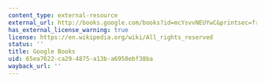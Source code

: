 ```yaml
---
content_type: external-resource
external_url: http://books.google.com/books?id=mcYsvvNEUYwC&printsec=frontcover&dq=The+Race+between+Education+and+Technology&cd=1#v=onepage&q=&f=false
has_external_license_warning: true
license: https://en.wikipedia.org/wiki/All_rights_reserved
status: ''
title: Google Books
uid: 65ea7622-ca29-4875-a13b-a6950ebf38ba
wayback_url: ''
---
```

